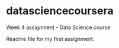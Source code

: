 # datasciencecoursera
Week 4 assignment - Data Science course

Readme file for my first assignment.
